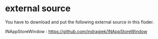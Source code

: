 external source  
============================

You have to download and put the following external source in this floder.

INAppStoreWindow : https://github.com/indragiek/INAppStoreWindow